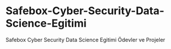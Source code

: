 # Safebox-Cyber-Security-Data-Science-Egitimi
Safebox Cyber Security Data Science Egitimi Ödevler ve Projeler
